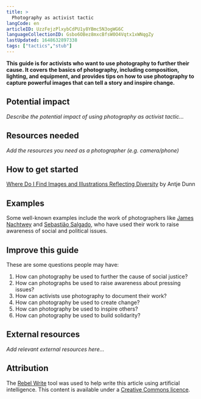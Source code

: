 ```yaml
---
title: >
  Photography as activist tactic
langCode: en
articleID: UzzFejzPlxybCdPU1y8YBmc5N3ogWG6C
languageCollectionID: Gsbo6OBez8mxcBfsW0O4Vqtx1xWNqgZy
lastUpdated: 1648632897338
tags: ["tactics","stub"]
---
```


**This guide is for activists who want to use photography to further their cause. It covers the basics of photography, including composition, lighting, and equipment, and provides tips on how to use photography to capture powerful images that can tell a story and inspire change.**

## **Potential impact**

_Describe the potential impact of using photography as activist tactic…_

## **Resources needed**

_Add the resources you need as a photographer (e.g. camera/phone)_

## **How to get started**

[Where Do I Find Images and Illustrations Reflecting Diversity](https://commonslibrary.org/where-do-i-find-images-reflecting-diversity/) by Antje Dunn

## **Examples**

Some well-known examples include the work of photographers like [James Nachtwey](https://www.academia.edu/19564472/James_Nachtwey_Photojournalism_as_Impactful_Storytelling) and [Sebastião Salgado](https://www.youtube.com/watch?v=G6fRykp6nRQ), who have used their work to raise awareness of social and political issues.

## **Improve this guide**

These are some questions people may have:

1.  How can photography be used to further the cause of social justice?
2.  How can photographs be used to raise awareness about pressing issues?
3.  How can activists use photography to document their work?
4.  How can photography be used to create change?
5.  How can photography be used to inspire others?
6.  How can photography be used to build solidarity?

## **External resources**

_Add relevant external resources here…_

## **Attribution**

The [Rebel Write](https://write.rebel.tools/) tool was used to help write this article using artificial intelligence. This content is available under a [Creative Commons licence](https://creativecommons.org/licenses/by-nc-sa/4.0/).